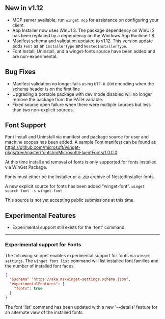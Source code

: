 ## New in v1.12
* MCP server available; run `winget mcp` for assistance on configuring your client.
* App Installer now uses WinUI 3. The package dependency on WinUI 2 has been replaced by a dependency on the Windows App Runtime 1.8.
* Manifest schema and validation updated to v1.12. This version update adds `Font` as an `InstallerType` and `NestedInstallerType`.
* Font Install, Uninstall, and a winget-fonts source have been added and are non-experimental.

## Bug Fixes
* Manifest validation no longer fails using `UTF-8 BOM` encoding when the schema header is on the first line
* Upgrading a portable package with dev mode disabled will no longer remove the package from the PATH variable.
* Fixed source open failure when there were multiple sources but less than two non-explicit sources.

## Font Support
Font Install and Uninstall via manifest and package source for user and machine scopes has been added.
A sample Font manifest can be found at:
https://github.com/microsoft/winget-pkgs/tree/master/fonts/m/Microsoft/FluentFonts/1.0.0.0

At this time install and removal of fonts is only supported for fonts installed via WinGet Package.

Fonts must either be the Installer or a .zip archive of NestedInstaller fonts.

A new explicit source for fonts has been added "winget-font".
```winget search font -s winget-font```

This source is not yet accepting public submissions at this time.

## Experimental Features
* Experimental support still exists for the 'font' command.

---
### Experimental support for Fonts
The following snippet enables experimental support for fonts via `winget settings`. The `winget font list` command will list installed font families and the number of installed font faces.
```JSON
{
  "$schema" "https://aka.ms/winget-settings.schema.json",
  "experimentalFeatures": {
    "fonts": true
  }
}
```
The font 'list' command has been updated with a new '--details' feature for an alternate view of the installed fonts.
